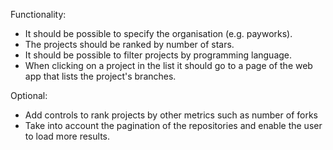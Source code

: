Functionality:

- It should be possible to specify the organisation (e.g. payworks).
- The projects should be ranked by number of stars.
- It should be possible to filter projects by programming language.
- When clicking on a project in the list it should go to a page of the web app that lists the
project's branches.


Optional:

- Add controls to rank projects by other metrics such as number of forks
- Take into account the pagination of the repositories and enable the user to load more
results.
